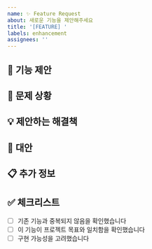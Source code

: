 ```yaml
---
name: ✨ Feature Request
about: 새로운 기능을 제안해주세요
title: '[FEATURE] '
labels: enhancement
assignees: ''
---
```


## 🚀 기능 제안

<!-- 제안하고 싶은 기능에 대해 설명해주세요 -->

## 🎯 문제 상황

<!-- 이 기능이 해결하려는 문제는 무엇인가요? -->

## 💡 제안하는 해결책

<!-- 원하는 기능의 동작 방식을 설명해주세요 -->

## 🔄 대안

<!-- 고려해본 다른 대안이 있다면 설명해주세요 -->

## 📋 추가 정보

<!-- 기능 제안에 대한 추가 정보나 맥락을 제공해주세요 -->

## ✅ 체크리스트

- [ ] 기존 기능과 중복되지 않음을 확인했습니다
- [ ] 이 기능이 프로젝트 목표와 일치함을 확인했습니다
- [ ] 구현 가능성을 고려했습니다
